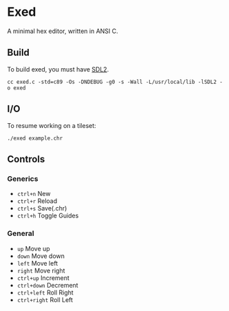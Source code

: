 # Exed

A minimal hex editor, written in ANSI C.

## Build

To build exed, you must have [SDL2](https://wiki.libsdl.org/).

```
cc exed.c -std=c89 -Os -DNDEBUG -g0 -s -Wall -L/usr/local/lib -lSDL2 -o exed
```

## I/O

To resume working on a tileset:

```
./exed example.chr
```

## Controls

### Generics

- `ctrl+n` New
- `ctrl+r` Reload
- `ctrl+s` Save(.chr)
- `ctrl+h` Toggle Guides

### General

- `up` Move up
- `down` Move down
- `left` Move left
- `right` Move right
- `ctrl+up` Increment
- `ctrl+down` Decrement
- `ctrl+left` Roll Right
- `ctrl+right` Roll Left
